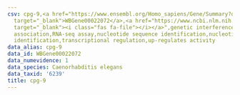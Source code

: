 ```yaml
---
csv: cpg-9,<a href="https://www.ensembl.org/Homo_sapiens/Gene/Summary?db=core;g=WBGene00022072"
  target="_blank">WBGene00022072</a>,<a href="https://www.ncbi.nlm.nih.gov/pubmed/27496166"
  target="_blank"><i class="fas fa-file"></i></a>",genetic interference,functional
  association,RNA-seq assay,nucleotide sequence identification,nucleotide sequence
  identification,transcriptional regulation,up-regulates activity
data_alias: cpg-9
data_id: WBGene00022072
data_numevidence: 1
data_species: Caenorhabditis elegans
data_taxid: '6239'
title: cpg-9
---
```

